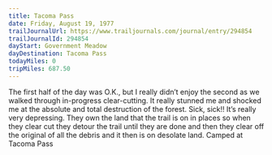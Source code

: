 ```yaml
---
title: Tacoma Pass
date: Friday, August 19, 1977
trailJournalUrl: https://www.trailjournals.com/journal/entry/294854
trailJournalId: 294854
dayStart: Government Meadow
dayDestination: Tacoma Pass
todayMiles: 0
tripMiles: 687.50
---
```

The first half of the day was O.K., but I really didn’t enjoy the second as we walked through in-progress clear-cutting. It really stunned me and shocked me at the absolute and total destruction of the forest. Sick, sick!! It’s really very depressing. They own the land that the trail is on in places so when they clear cut they detour the trail until they are done and then they clear off the original of all the debris and it then is on desolate land. Camped at Tacoma Pass
